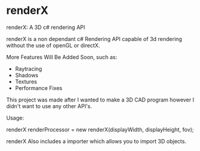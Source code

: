 # renderX

renderX: A 3D c# rendering API

renderX is a non dependant c# Rendering API capable of 3d rendering without the use of openGL or directX.

More Features Will Be Added Soon, such as: 
  - Raytracing
  - Shadows
  - Textures
  - Performance Fixes

This project was made after I wanted to make a 3D CAD program however I didn't want to use any other API's.

Usage:

renderX renderProcessor = new renderX(displayWidth, displayHeight, fov); 



renderX Also includes a importer which allows you to import 3D objects.
